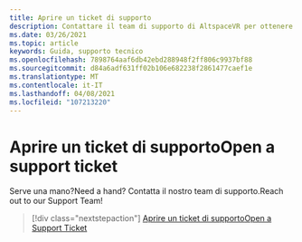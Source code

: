 ```yaml
---
title: Aprire un ticket di supporto
description: Contattare il team di supporto di AltspaceVR per ottenere assistenza, aprire un ticket di supporto o suggerire una nuova funzionalità.
ms.date: 03/26/2021
ms.topic: article
keywords: Guida, supporto tecnico
ms.openlocfilehash: 7898764aaf6db42ebd288948f2ff806c9937bf88
ms.sourcegitcommit: d84a6adf631ff02b106e682238f2861477caef1e
ms.translationtype: MT
ms.contentlocale: it-IT
ms.lasthandoff: 04/08/2021
ms.locfileid: "107213220"
---
```

# <a name="open-a-support-ticket"></a><span data-ttu-id="d080f-104">Aprire un ticket di supporto</span><span class="sxs-lookup"><span data-stu-id="d080f-104">Open a support ticket</span></span>

<span data-ttu-id="d080f-105">Serve una mano?</span><span class="sxs-lookup"><span data-stu-id="d080f-105">Need a hand?</span></span> <span data-ttu-id="d080f-106">Contatta il nostro team di supporto.</span><span class="sxs-lookup"><span data-stu-id="d080f-106">Reach out to our Support Team!</span></span>

> [!div class="nextstepaction"] 
> [<span data-ttu-id="d080f-107">Aprire un ticket di supporto</span><span class="sxs-lookup"><span data-stu-id="d080f-107">Open a Support Ticket</span></span>](https://help.altvr.com/hc/en-us/requests/new)
